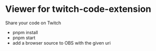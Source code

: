 # Viewer for twitch-code-extension

Share your code on Twitch

- pnpm install
- pnpm start
- add a browser source to OBS with the given uri